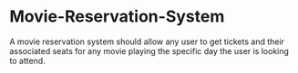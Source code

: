 # Movie-Reservation-System
A movie reservation system should allow any user to get tickets and their associated seats for any movie playing the specific day the user is looking to attend.
